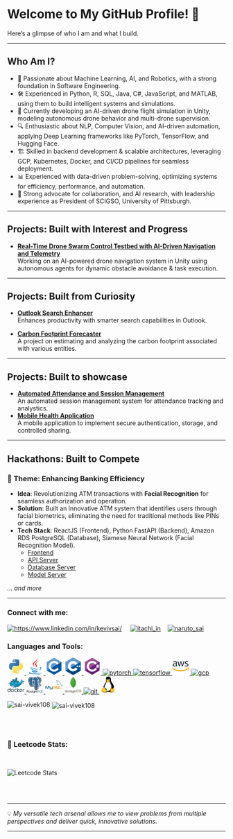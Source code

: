 # Welcome to My GitHub Profile! 🚀

Here’s a glimpse of who I am and what I build.

---

## **Who Am I?**  
- 🚀 Passionate about Machine Learning, AI, and Robotics, with a strong foundation in Software Engineering.
- 🛠️ Experienced in Python, R, SQL, Java, C#, JavaScript, and MATLAB, using them to build intelligent systems and simulations.
- 🤖 Currently developing an AI-driven drone flight simulation in Unity, modeling autonomous drone behavior and multi-drone supervision.
- 🔍 Enthusiastic about NLP, Computer Vision, and AI-driven automation, applying Deep Learning frameworks like PyTorch, TensorFlow, and Hugging Face.
- 🏗️ Skilled in backend development & scalable architectures, leveraging GCP, Kubernetes, Docker, and CI/CD pipelines for seamless deployment.
- 📊 Experienced with data-driven problem-solving, optimizing systems for efficiency, performance, and automation.
- 🎯 Strong advocate for collaboration, and AI research, with leadership experience as President of SCIGSO, University of Pittsburgh.
---

## **Projects: Built with Interest and Progress**
- [**Real-Time Drone Swarm Control Testbed with AI-Driven Navigation and Telemetry** ](https://github.com/sai-vivek108/MyDroneSim-git)  
  Working on an AI-powered drone navigation system in Unity using autonomous agents for dynamic obstacle avoidance & task execution.

---

## **Projects: Built from Curiosity**
- [**Outlook Search Enhancer**](https://github.com/sai-vivek108/Outlook-Search-Enhancer)  
  Enhances productivity with smarter search capabilities in Outlook.

- [**Carbon Footprint Forecaster**](https://github.com/sai-vivek108/Carbon-Foot-Print-Forecaster)  
  A project on estimating and analyzing the carbon footprint associated with various entities.

---

## **Projects: Built to showcase**
- [**Automated Attendance and Session Management**](https://github.com/sai-vivek108/CS2660-Term-Project)  
   An automated session management system for attendance tracking and analystics. 
- [**Mobile Health Application**](https://github.com/sai-vivek108/MobileHealth-Application)  
  A mobile application to implement secure authentication, storage, and controlled sharing.

---

## **Hackathons: Built to Compete**

### 🏦 **Theme: Enhancing Banking Efficiency**
- **Idea**: Revolutionizing ATM transactions with **Facial Recognition** for seamless authorization and operation.
- **Solution**: Built an innovative ATM system that identifies users through facial biometrics, eliminating the need for traditional methods like PINs or cards.
- **Tech Stack**: ReactJS (Frontend), Python FastAPI (Backend), Amazon RDS PostgreSQL (Database), Siamese Neural Network (Facial Recognition Model).  
  - [Frontend](https://github.com/AnuragJCChaturvedi/siamese-frontend)  
  - [API Server](https://github.com/AnuragJCChaturvedi/siamese-api-server)  
  - [Database Server](https://github.com/AnuragJCChaturvedi/siamese-database)  
  - [Model Server](https://github.com/sai-vivek108/siamese-model)


*... and more*

---
<h3 align="left">Connect with me:</h3>
<p align="left">
<a href="https://linkedin.com/in/kevivsai/" target="blank"><img align="center" src="https://raw.githubusercontent.com/rahuldkjain/github-profile-readme-generator/master/src/images/icons/Social/linked-in-alt.svg" alt="https://www.linkedin.com/in/kevivsai/" height="30" width="40" /></a> &nbsp; &nbsp; 
<a href="https://instagram.com/itachi_in" target="blank"><img align="center" src="https://raw.githubusercontent.com/rahuldkjain/github-profile-readme-generator/master/src/images/icons/Social/instagram.svg" alt="itachi_in" height="30" width="40" /></a>&nbsp; &nbsp; 
<a href="https://www.leetcode.com/naruto_sai" target="blank"><img align="center" src="https://raw.githubusercontent.com/rahuldkjain/github-profile-readme-generator/master/src/images/icons/Social/leet-code.svg" alt="naruto_sai" height="30" width="40" /></a>
</p>
<h3 align="left">Languages and Tools:</h3>

<p align="left">
  <!-- Programming Languages -->
  <a href="https://www.python.org" target="_blank" rel="noreferrer">
    <img src="https://raw.githubusercontent.com/devicons/devicon/master/icons/python/python-original.svg" alt="python" width="40" height="40"/>
  </a>
  <a href="https://www.java.com" target="_blank" rel="noreferrer">
    <img src="https://raw.githubusercontent.com/devicons/devicon/master/icons/java/java-original.svg" alt="java" width="40" height="40"/>
  </a>
  <a href="https://www.cprogramming.com/" target="_blank" rel="noreferrer">
    <img src="https://raw.githubusercontent.com/devicons/devicon/master/icons/c/c-original.svg" alt="c" width="40" height="40"/>
  </a>
  <a href="https://www.w3schools.com/cpp/" target="_blank" rel="noreferrer">
    <img src="https://raw.githubusercontent.com/devicons/devicon/master/icons/cplusplus/cplusplus-original.svg" alt="cplusplus" width="40" height="40"/>
  </a>
  <a href="https://www.w3schools.com/cs/" target="_blank" rel="noreferrer">
    <img src="https://raw.githubusercontent.com/devicons/devicon/master/icons/csharp/csharp-original.svg" alt="csharp" width="40" height="40"/>
  </a>

  <!-- AI & Machine Learning -->
  <a href="https://pytorch.org/" target="_blank" rel="noreferrer">
    <img src="https://www.vectorlogo.zone/logos/pytorch/pytorch-icon.svg" alt="pytorch" width="40" height="40"/>
  </a>
  <a href="https://www.tensorflow.org" target="_blank" rel="noreferrer">
    <img src="https://www.vectorlogo.zone/logos/tensorflow/tensorflow-icon.svg" alt="tensorflow" width="40" height="40"/>
  </a>

  <!-- Backend & Cloud -->
  <a href="https://aws.amazon.com" target="_blank" rel="noreferrer">
    <img src="https://raw.githubusercontent.com/devicons/devicon/master/icons/amazonwebservices/amazonwebservices-original-wordmark.svg" alt="aws" width="40" height="40"/>
  </a>
  <a href="https://cloud.google.com" target="_blank" rel="noreferrer">
    <img src="https://www.vectorlogo.zone/logos/google_cloud/google_cloud-icon.svg" alt="gcp" width="40" height="40"/>
  </a>
  <a href="https://www.docker.com/" target="_blank" rel="noreferrer">
    <img src="https://raw.githubusercontent.com/devicons/devicon/master/icons/docker/docker-original-wordmark.svg" alt="docker" width="40" height="40"/>
  </a>

  <!-- Databases -->
  <a href="https://www.postgresql.org" target="_blank" rel="noreferrer">
    <img src="https://raw.githubusercontent.com/devicons/devicon/master/icons/postgresql/postgresql-original-wordmark.svg" alt="postgresql" width="40" height="40"/>
  </a>
  <a href="https://www.mysql.com/" target="_blank" rel="noreferrer">
    <img src="https://raw.githubusercontent.com/devicons/devicon/master/icons/mysql/mysql-original-wordmark.svg" alt="mysql" width="40" height="40"/>
  </a>
  <a href="https://www.mongodb.com/" target="_blank" rel="noreferrer">
    <img src="https://raw.githubusercontent.com/devicons/devicon/master/icons/mongodb/mongodb-original-wordmark.svg" alt="mongodb" width="40" height="40"/>
  </a>

  <!-- Dev Tools -->
  <a href="https://git-scm.com/" target="_blank" rel="noreferrer">
    <img src="https://www.vectorlogo.zone/logos/git-scm/git-scm-icon.svg" alt="git" width="40" height="40"/>
  </a>
  <a href="https://www.linux.org/" target="_blank" rel="noreferrer">
    <img src="https://raw.githubusercontent.com/devicons/devicon/master/icons/linux/linux-original.svg" alt="linux" width="40" height="40"/>
  </a>
</p>

<p><img align="left" src="https://github-readme-stats.vercel.app/api/top-langs?username=sai-vivek108&show_icons=true&locale=en&layout=compact" alt="sai-vivek108" /></p>

<p>&nbsp;<img align="center" src="https://github-readme-stats.vercel.app/api?username=sai-vivek108&show_icons=true&locale=en" alt="sai-vivek108" /></p>
<br><br>
<h3 align="left">🚀 Leetcode Stats:</h3>  

<br>  

<p align="left">  
  <img src="https://leetcard.jacoblin.cool/naruto_sai?ext=heatmap" alt="Leetcode Stats" />  
</p>  
<br><br>

---

💡 *My versatile tech arsenal allows me to view problems from multiple perspectives and deliver quick, innovative solutions.*

---
